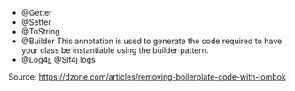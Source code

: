 - @Getter
- @Setter
- @ToString
- @Builder This annotation is used to generate the code required to have your class be instantiable using the builder pattern.
- @Log4j, @Slf4j logs

Source: https://dzone.com/articles/removing-boilerplate-code-with-lombok